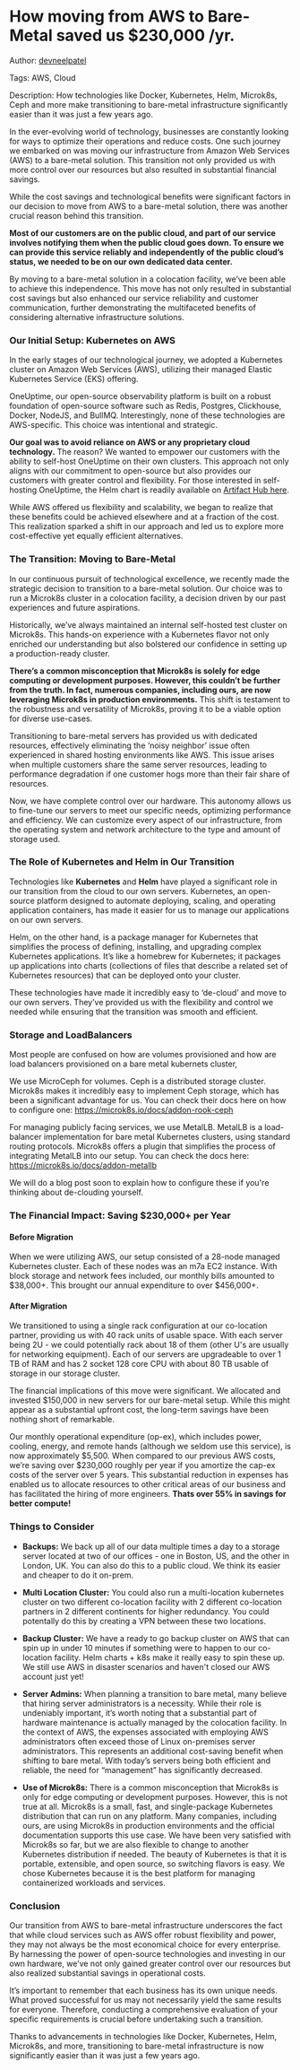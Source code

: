 # How moving from AWS to Bare-Metal saved us $230,000 /yr.

Author: [devneelpatel](https://www.github.com/devneelpatel)

Tags: AWS, Cloud

Description: How technologies like Docker, Kubernetes, Helm, Microk8s, Ceph and more make transitioning to bare-metal infrastructure significantly easier than it was just a few years ago.

In the ever-evolving world of technology, businesses are constantly looking for ways to optimize their operations and reduce costs. One such journey we embarked on was moving our infrastructure from Amazon Web Services (AWS) to a bare-metal solution. This transition not only provided us with more control over our resources but also resulted in substantial financial savings.

While the cost savings and technological benefits were significant factors in our decision to move from AWS to a bare-metal solution, there was another crucial reason behind this transition.

**Most of our customers are on the public cloud, and part of our service involves notifying them when the public cloud goes down. To ensure we can provide this service reliably and independently of the public cloud’s status, we needed to be on our own dedicated data center.**

By moving to a bare-metal solution in a colocation facility, we’ve been able to achieve this independence. This move has not only resulted in substantial cost savings but also enhanced our service reliability and customer communication, further demonstrating the multifaceted benefits of considering alternative infrastructure solutions.


### Our Initial Setup: Kubernetes on AWS

In the early stages of our technological journey, we adopted a Kubernetes cluster on Amazon Web Services (AWS), utilizing their managed Elastic Kubernetes Service (EKS) offering.

OneUptime, our open-source observability platform is built on a robust foundation of open-source software such as Redis, Postgres, Clickhouse, Docker, NodeJS, and BullMQ. Interestingly, none of these technologies are AWS-specific. This choice was intentional and strategic.

**Our goal was to avoid reliance on AWS or any proprietary cloud technology.** The reason? We wanted to empower our customers with the ability to self-host OneUptime on their own clusters. This approach not only aligns with our commitment to open-source but also provides our customers with greater control and flexibility. For those interested in self-hosting OneUptime, the Helm chart is readily available on [Artifact Hub here](https://artifacthub.io/packages/helm/oneuptime/oneuptime?ref=blog.oneuptime.com).

While AWS offered us flexibility and scalability, we began to realize that these benefits could be achieved elsewhere and at a fraction of the cost. This realization sparked a shift in our approach and led us to explore more cost-effective yet equally efficient alternatives.

### The Transition: Moving to Bare-Metal

In our continuous pursuit of technological excellence, we recently made the strategic decision to transition to a bare-metal solution. Our choice was to run a Microk8s cluster in a colocation facility, a decision driven by our past experiences and future aspirations.

Historically, we’ve always maintained an internal self-hosted test cluster on Microk8s. This hands-on experience with a Kubernetes flavor not only enriched our understanding but also bolstered our confidence in setting up a production-ready cluster.

**There’s a common misconception that Microk8s is solely for edge computing or development purposes. However, this couldn’t be further from the truth. In fact, numerous companies, including ours, are now leveraging Microk8s in production environments.** This shift is testament to the robustness and versatility of Microk8s, proving it to be a viable option for diverse use-cases.

Transitioning to bare-metal servers has provided us with dedicated resources, effectively eliminating the ‘noisy neighbor’ issue often experienced in shared hosting environments like AWS. This issue arises when multiple customers share the same server resources, leading to performance degradation if one customer hogs more than their fair share of resources.

Now, we have complete control over our hardware. This autonomy allows us to fine-tune our servers to meet our specific needs, optimizing performance and efficiency. We can customize every aspect of our infrastructure, from the operating system and network architecture to the type and amount of storage used.


### The Role of Kubernetes and Helm in Our Transition

Technologies like **Kubernetes** and **Helm** have played a significant role in our transition from the cloud to our own servers. Kubernetes, an open-source platform designed to automate deploying, scaling, and operating application containers, has made it easier for us to manage our applications on our own servers.

Helm, on the other hand, is a package manager for Kubernetes that simplifies the process of defining, installing, and upgrading complex Kubernetes applications. It’s like a homebrew for Kubernetes; it packages up applications into charts (collections of files that describe a related set of Kubernetes resources) that can be deployed onto your cluster.

These technologies have made it incredibly easy to ‘de-cloud’ and move to our own servers. They’ve provided us with the flexibility and control we needed while ensuring that the transition was smooth and efficient.


### Storage and LoadBalancers

Most people are confused on how are volumes provisioned and how are load balancers provisioned on a bare metal kubernets cluster,

We use MicroCeph for volumes. Ceph is a distributed storage cluster. Microk8s makes it incredibly easy to implement Ceph storage, which has been a significant advantage for us. You can check their docs here on how to configure one: https://microk8s.io/docs/addon-rook-ceph

For managing publicly facing services, we use MetalLB. MetalLB is a load-balancer implementation for bare metal Kubernetes clusters, using standard routing protocols. Microk8s offers a plugin that simplifies the process of integrating MetalLB into our setup. You can check the docs here: https://microk8s.io/docs/addon-metallb

We will do a blog post soon to explain how to configure these if you're thinking about de-clouding yourself.

### The Financial Impact: Saving $230,000+ per Year

#### Before Migration

When we were utilizing AWS, our setup consisted of a 28-node managed Kubernetes cluster. Each of these nodes was an m7a EC2 instance. With block storage and network fees included, our monthly bills amounted to $38,000+. This brought our annual expenditure to over $456,000+.

#### After Migration

We transitioned to using a single rack configuration at our co-location partner, providing us with 40 rack units of usable space. With each server being 2U - we could potentially rack about 18 of them (other U's are usually for networking equipment). Each of our servers are upgradeable to over 1 TB of RAM and has 2 socket 128 core CPU with about 80 TB usable of storage in our storage cluster.

The financial implications of this move were significant. We allocated and invested $150,000 in new servers for our bare-metal setup. While this might appear as a substantial upfront cost, the long-term savings have been nothing short of remarkable.

Our monthly operational expenditure (op-ex), which includes power, cooling, energy, and remote hands (although we seldom use this service), is now approximately $5,500. When compared to our previous AWS costs, we’re saving over $230,000 roughly per year if you amortize the cap-ex costs of the server over 5 years. This substantial reduction in expenses has enabled us to allocate resources to other critical areas of our business and has facilitated the hiring of more engineers. **Thats over 55% in savings for better compute!**

### Things to Consider

- **Backups:** We back up all of our data multiple times a day to a storage server located at two of our offices - one in Boston, US, and the other in London, UK. You can also do this to a public cloud. We think its easier and cheaper to do it on-prem.

- **Multi Location Cluster:** You could also run a multi-location kubernetes cluster on two different co-location facility with 2 different co-location partners in 2 different continents for higher redundancy. You could potentally do this by creating a VPN between these two locations.

- **Backup Cluster:** We have a ready to go backup cluster on AWS that can spin up in under 10 minutes if something were to happen to our co-location facility. Helm charts + k8s make it really easy to spin these up. We still use AWS in disaster scenarios and haven't closed our AWS account just yet!

- **Server Admins:** When planning a transition to bare metal, many believe that hiring server administrators is a necessity. While their role is undeniably important, it’s worth noting that a substantial part of hardware maintenance is actually managed by the colocation facility. In the context of AWS, the expenses associated with employing AWS administrators often exceed those of Linux on-premises server administrators. This represents an additional cost-saving benefit when shifting to bare metal. With today’s servers being both efficient and reliable, the need for “management” has significantly decreased.

- **Use of Microk8s:** There is a common misconception that Microk8s is only for edge computing or development purposes. However, this is not true at all. Microk8s is a small, fast, and single-package Kubernetes distribution that can run on any platform. Many companies, including ours, are using Microk8s in production environments and the official documentation supports this use case. We have been very satisfied with Microk8s so far, but we are also flexible to change to another Kubernetes distribution if needed. The beauty of Kubernetes is that it is portable, extensible, and open source, so switching flavors is easy. We chose Kubernetes because it is the best platform for managing containerized workloads and services.

### Conclusion

Our transition from AWS to bare-metal infrastructure underscores the fact that while cloud services such as AWS offer robust flexibility and power, they may not always be the most economical choice for every enterprise. By harnessing the power of open-source technologies and investing in our own hardware, we’ve not only gained greater control over our resources but also realized substantial savings in operational costs.

It’s important to remember that each business has its own unique needs. What proved successful for us may not necessarily yield the same results for everyone. Therefore, conducting a comprehensive evaluation of your specific requirements is crucial before undertaking such a transition.

Thanks to advancements in technologies like Docker, Kubernetes, Helm, Microk8s, and more, transitioning to bare-metal infrastructure is now significantly easier than it was just a few years ago.


